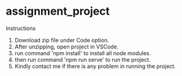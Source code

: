 # assignment_project

Instructions

1) Download zip file under Code option.
2) After unzipping, open project in VSCode.
3) run command 'npm install' to install all node modules.
4) then run command 'npm run serve' to run the project. 
5) Kindly contact me if there is any problem in running the project.

